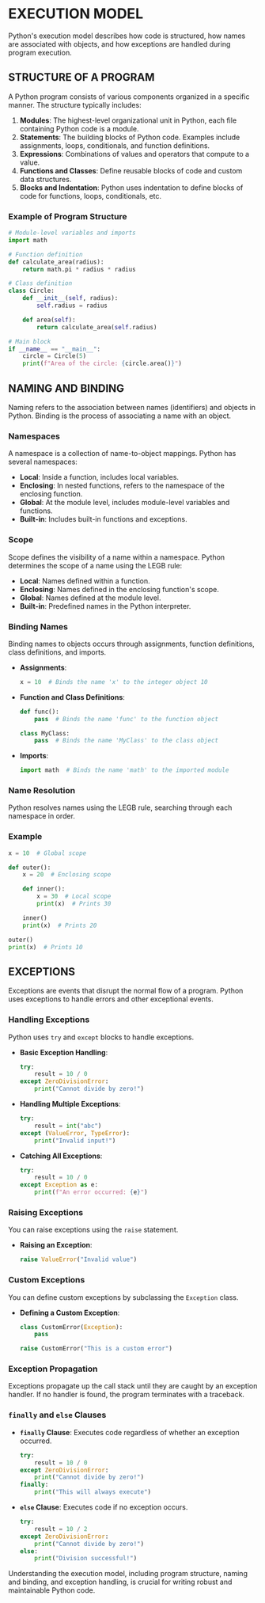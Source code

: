 # EXECUTION MODEL

Python's execution model describes how code is structured, how names are associated with objects, and how exceptions are handled during program execution.

## STRUCTURE OF A PROGRAM

A Python program consists of various components organized in a specific manner. The structure typically includes:

1. **Modules**: The highest-level organizational unit in Python, each file containing Python code is a module.
2. **Statements**: The building blocks of Python code. Examples include assignments, loops, conditionals, and function definitions.
3. **Expressions**: Combinations of values and operators that compute to a value.
4. **Functions and Classes**: Define reusable blocks of code and custom data structures.
5. **Blocks and Indentation**: Python uses indentation to define blocks of code for functions, loops, conditionals, etc.

### Example of Program Structure

```python
# Module-level variables and imports
import math

# Function definition
def calculate_area(radius):
    return math.pi * radius * radius

# Class definition
class Circle:
    def __init__(self, radius):
        self.radius = radius

    def area(self):
        return calculate_area(self.radius)

# Main block
if __name__ == "__main__":
    circle = Circle(5)
    print(f"Area of the circle: {circle.area()}")
```

## NAMING AND BINDING

Naming refers to the association between names (identifiers) and objects in Python. Binding is the process of associating a name with an object.

### Namespaces

A namespace is a collection of name-to-object mappings. Python has several namespaces:

- **Local**: Inside a function, includes local variables.
- **Enclosing**: In nested functions, refers to the namespace of the enclosing function.
- **Global**: At the module level, includes module-level variables and functions.
- **Built-in**: Includes built-in functions and exceptions.

### Scope

Scope defines the visibility of a name within a namespace. Python determines the scope of a name using the LEGB rule:

- **Local**: Names defined within a function.
- **Enclosing**: Names defined in the enclosing function's scope.
- **Global**: Names defined at the module level.
- **Built-in**: Predefined names in the Python interpreter.

### Binding Names

Binding names to objects occurs through assignments, function definitions, class definitions, and imports.

- **Assignments**:

    ```python
    x = 10  # Binds the name 'x' to the integer object 10
    ```

- **Function and Class Definitions**:

    ```python
    def func():
        pass  # Binds the name 'func' to the function object

    class MyClass:
        pass  # Binds the name 'MyClass' to the class object
    ```

- **Imports**:

    ```python
    import math  # Binds the name 'math' to the imported module
    ```

### Name Resolution

Python resolves names using the LEGB rule, searching through each namespace in order.

### Example

```python
x = 10  # Global scope

def outer():
    x = 20  # Enclosing scope

    def inner():
        x = 30  # Local scope
        print(x)  # Prints 30

    inner()
    print(x)  # Prints 20

outer()
print(x)  # Prints 10
```

## EXCEPTIONS

Exceptions are events that disrupt the normal flow of a program. Python uses exceptions to handle errors and other exceptional events.

### Handling Exceptions

Python uses `try` and `except` blocks to handle exceptions.

- **Basic Exception Handling**:

    ```python
    try:
        result = 10 / 0
    except ZeroDivisionError:
        print("Cannot divide by zero!")
    ```

- **Handling Multiple Exceptions**:

    ```python
    try:
        result = int("abc")
    except (ValueError, TypeError):
        print("Invalid input!")
    ```

- **Catching All Exceptions**:

    ```python
    try:
        result = 10 / 0
    except Exception as e:
        print(f"An error occurred: {e}")
    ```

### Raising Exceptions

You can raise exceptions using the `raise` statement.

- **Raising an Exception**:

    ```python
    raise ValueError("Invalid value")
    ```

### Custom Exceptions

You can define custom exceptions by subclassing the `Exception` class.

- **Defining a Custom Exception**:

    ```python
    class CustomError(Exception):
        pass

    raise CustomError("This is a custom error")
    ```

### Exception Propagation

Exceptions propagate up the call stack until they are caught by an exception handler. If no handler is found, the program terminates with a traceback.

### `finally` and `else` Clauses

- **`finally` Clause**: Executes code regardless of whether an exception occurred.
 
    ```python
    try:
        result = 10 / 0
    except ZeroDivisionError:
        print("Cannot divide by zero!")
    finally:
        print("This will always execute")
    ```

- **`else` Clause**: Executes code if no exception occurs.
 
    ```python
    try:
        result = 10 / 2
    except ZeroDivisionError:
        print("Cannot divide by zero!")
    else:
        print("Division successful!")
    ```

Understanding the execution model, including program structure, naming and binding, and exception handling, is crucial for writing robust and maintainable Python code.
